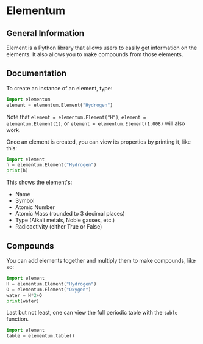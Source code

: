 # Elementum
## General Information
Element is a Python library that allows users to easily get information on the elements. It also allows you to make compounds from those elements.

## Documentation
To create an instance of an element, type:

```py
import elementum
element = elementum.Element("Hydrogen")
```

Note that `element = elementum.Element("H")`, `element = elementum.Element(1)`, or `element = elementum.Element(1.008)` will also work.

Once an element is created, you can view its properties by printing it, like this:

```py
import element
h = elementum.Element("Hydrogen")
print(h)
```

This shows the element's:
- Name
- Symbol
- Atomic Number
- Atomic Mass (rounded to 3 decimal places)
- Type (Alkali metals, Noble gasses, etc.)
- Radioactivity (either True or False)

## Compounds
You can add elements together and multiply them to make compounds, like so:

```py
import element
H = elementum.Element("Hydrogen")
O = elementum.Element("Oxygen")
water = H*2+O
print(water)
```

Last but not least, one can view the full periodic table with the `table` function.

```py
import element
table = elementum.table()
```